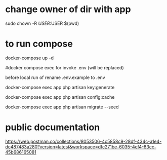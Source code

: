 # change owner of dir with app 
sudo chown -R $USER:$USER $(pwd)

# to run compose
docker-compose up -d

#docker compose exec for invoke .env (will be replaced)

before local run of rename .env.example to .env

docker-compose exec app php artisan key:generate

docker-compose exec app php artisan config:cache

docker-compose exec app php artisan migrate --seed

# public documentation

https://web.postman.co/collections/8053506-4c5858c9-28df-434c-a1e4-dc487483a280?version=latest&workspace=dfc271be-6035-4ef4-83cc-45b686165081
